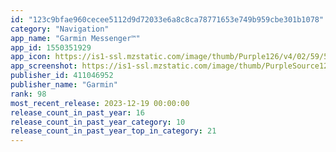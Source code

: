 ```yaml
---
id: "123c9bfae960cecee5112d9d72033e6a8c8ca78771653e749b959cbe301b1078"
category: "Navigation"
app_name: "Garmin Messenger™"
app_id: 1550351929
app_icon: https://is1-ssl.mzstatic.com/image/thumb/Purple126/v4/02/59/5b/02595b27-d0d7-7a61-63db-032c9ebb6d3b/AppIcon-0-0-1x_U007emarketing-0-4-85-220.png/1024x1024bb.png
app_screenshot: https://is1-ssl.mzstatic.com/image/thumb/PurpleSource122/v4/80/8e/58/808e58e3-ad6f-5a33-cb70-80a985769cae/a643732e-96bc-4368-ad50-8fcba16ef062_screen_01.png/1284x2778bb.png
publisher_id: 411046952
publisher_name: "Garmin"
rank: 98
most_recent_release: 2023-12-19 00:00:00
release_count_in_past_year: 16
release_count_in_past_year_category: 10
release_count_in_past_year_top_in_category: 21
---
```

